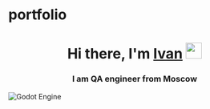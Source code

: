 # portfolio
<h1 align="center">Hi there, I'm <a href="" target="_blank">Ivan</a> 
<img src="https://github.com/blackcater/blackcater/raw/main/images/Hi.gif" height="32"/></h1>
<h3 align="center">I am QA engineer from Moscow</h3>


![Godot Engine](https://img.shields.io/badge/GODOT-%23FFFFFF.svg?style=for-the-badge&logo=godot-engine)
